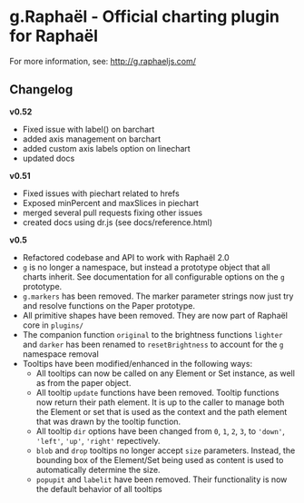 g.Raphaël - Official charting plugin for Raphaël
=========

For more information, see: http://g.raphaeljs.com/

Changelog
---------

**v0.52**

 * Fixed issue with label() on barchart
 * added axis management on barchart
 * added custom axis labels option on linechart
 * updated docs

**v0.51**

 * Fixed issues with piechart related to hrefs
 * Exposed minPercent and maxSlices in piechart
 * merged several pull requests fixing other issues
 * created docs using dr.js (see docs/reference.html)

**v0.5**

 * Refactored codebase and API to work with Raphaël 2.0
 * `g` is no longer a namespace, but instead a prototype object that all charts inherit. See documentation for all configurable options on the `g` prototype.
 * `g.markers` has been removed. The marker parameter strings now just try and resolve functions on the Paper prototype.
 * All primitive shapes have been removed. They are now part of Raphaël core in `plugins/`
 * The companion function `original` to the brightness functions `lighter` and `darker` has been renamed to `resetBrightness` to account for the `g` namespace removal
 * Tooltips have been modified/enhanced in the following ways:
   * All tooltips can now be called on any Element or Set instance, as well as from the paper object.
   * All tooltip `update` functions have been removed. Tooltip functions now return their path element. It is up to the caller to manage both the Element or set that is used as the context and the path element that was drawn by the tooltip function.
   * All tooltip `dir` options have been changed from `0`, `1`, `2`, `3`, to `'down'`, `'left'`, `'up'`, `'right'` repectively.
   * `blob` and `drop` tooltips no longer accept `size` parameters. Instead, the bounding box of the Element/Set being used as content is used to automatically determine the size.
   * `popupit` and `labelit` have been removed. Their functionality is now the default behavior of all tooltips

